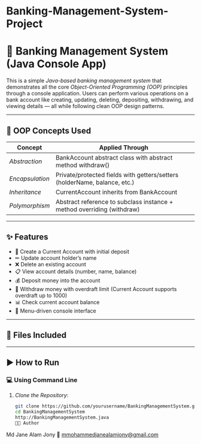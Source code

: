 # Banking-Management-System-Project
# 🏦 Banking Management System (Java Console App)

This is a simple *Java-based banking management system* that demonstrates all the core *Object-Oriented Programming (OOP)* principles through a console application. Users can perform various operations on a bank account like creating, updating, deleting, depositing, withdrawing, and viewing details — all while following clean OOP design patterns.

---

## 📌 OOP Concepts Used

| Concept        | Applied Through |
|----------------|------------------|
| *Abstraction*    | BankAccount abstract class with abstract method withdraw() |
| *Encapsulation*  | Private/protected fields with getters/setters (holderName, balance, etc.) |
| *Inheritance*    | CurrentAccount inherits from BankAccount |
| *Polymorphism*   | Abstract reference to subclass instance + method overriding (withdraw) |

---

## ✨ Features

- 🔐 Create a Current Account with initial deposit
- ✏ Update account holder’s name
- ❌ Delete an existing account
- 📋 View account details (number, name, balance)
- 💰 Deposit money into the account
- 💸 Withdraw money with overdraft limit (Current Account supports overdraft up to 1000)
- 📊 Check current account balance
- 📎 Menu-driven console interface

---

## 📂 Files Included
---

## ▶ How to Run

### 💻 Using Command Line

1. *Clone the Repository*:
   ```bash
   git clone https://github.com/yourusername/BankingManagementSystem.git
   cd BankingManagementSystem
   http://BankingManagementSystem.java
   👨‍💻 Author
Md Jane Alam Jony
📧 mmohammedjanealamjony@gmail.com
